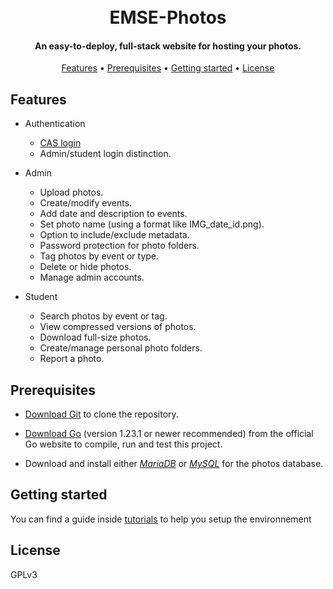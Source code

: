 <h1 align="center">
  <br>
  EMSE-Photos
  <br>
</h1>

<h4 align="center">An easy-to-deploy, full-stack website for hosting your photos.</h4>

<p align="center">
  <a href="#features">Features</a> •
  <a href="#prerequisites">Prerequisites</a> •
  <a href="#getting-started">Getting started</a> •
  <a href="#license">License</a>
</p>

## Features

* Authentication
	- [CAS login](https://en.wikipedia.org/wiki/Central_Authentication_Service)
	- Admin/student login distinction.

* Admin
	- Upload photos.
	- Create/modify events.
	- Add date and description to events.
	- Set photo name (using a format like IMG_date_id.png).
	- Option to include/exclude metadata.
	- Password protection for photo folders.
	- Tag photos by event or type.
	- Delete or hide photos.
	- Manage admin accounts.

* Student
	- Search photos by event or tag.
	- View compressed versions of photos.
	- Download full-size photos.
	- Create/manage personal photo folders.
	- Report a photo.

## Prerequisites

* [Download Git](https://git-scm.com/downloads) to clone the repository.

* [Download Go](https://go.dev/dl/) (version 1.23.1 or newer recommended) from the official Go website to compile, run and test this project.
* Download and install either [*MariaDB*](https://mariadb.org/download) or [*MySQL*](https://dev.mysql.com/downloads/mysql/) for the photos database.

## Getting started

You can find a guide inside [tutorials](./docs/tutorials/tutorials.md) to help you setup the environnement

## License

GPLv3

